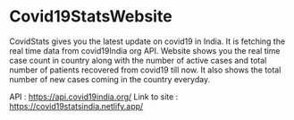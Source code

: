 # Covid19StatsWebsite
CovidStats gives you the latest update on covid19 in India. It is fetching the real time data from covid19India org API. Website shows you the real time case count in country along with the number of active cases and total number of patients recovered from covid19 till now. It also shows the total number of new cases coming in the country everyday. 

API : https://api.covid19india.org/
Link to site : https://covid19statsindia.netlify.app/

